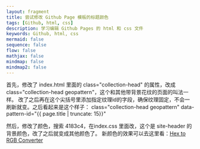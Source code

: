 ```yaml
---
layout: fragment
title: 尝试修改 Github Page 模板的标题颜色
tags: [Github, html, css]
description: 学习编辑 Github Pages 的 html 和 css 文件
keywords: Github, html, css
mermaid: false
sequence: false
flow: false
mathjax: false
mindmap: false
mindmap2: false
---
```


首先，修改了 index.html 里面的 class="collection-head" 的属性，改成 class="collection-head geopattern"，这个和其他带背景花纹的页面的叫法一样。
改了之后再在这个尖括号里添加指定纹理id的字段，确保纹理固定，不会一刷新就变。之后看起来是这个样子：
class="collection-head geopattern" data-pattern-id="{{ page.title | truncate: 15}}"


然后，修改了颜色，搜索 4183c4，在index.css 里面改，这个是 site-header 的背景颜色，改了之后就变成其他颜色了。
新颜色的效果可以去这里看：[Hex to RGB Converter](https://www.rapidtables.com/convert/color/hex-to-rgb.html)